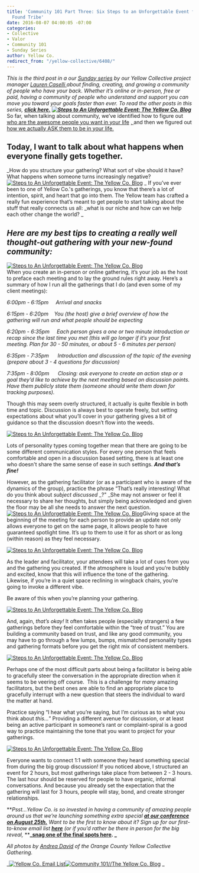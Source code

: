 ```yaml
---
title: 'Community 101 Part Three: Six Steps to an Unforgettable Event for Your New
  Found Tribe'
date: 2016-08-07 04:00:05 -07:00
categories:
- Collective
- Valor
- Community 101
- Sunday Series
author: Yellow Co.
redirect_from: "/yellow-collective/6408/"
---
```


_This is the third post in a our [Sunday series](http://yellowconference.com/category/sunday-series/) by our Yellow Collective project manager_ [_Lauren Caselli_ ](http://www.laurencaselli.com/)_about finding, creating, and growing a community of people who have your back. Whether it’s online or in-person, free or paid, having a community of people who understand and support you can move you toward your goals faster than ever. To read the other posts in this series,_ **_[click here.](http://yellowconference.com/category/community-101/) [![Steps to An Unforgettable Event: The Yellow Co. Blog](https://yellow-blog-images.imgix.net/2016/08/YellowCollectivexHeritage-AndreaDavid47.jpg)](https://yellow-blog-images.imgix.net/2016/08/YellowCollectivexHeritage-AndreaDavid47.jpg)_** So far, when talking about community, we’ve identified how to figure out [who are the awesome people you want in your life](http://yellowconference.com/2016/07/10/community-101-a-new-series-about-making-friends-as-an-adult/) [ , ](http://yellowconference.com/2016/07/10/community-101-a-new-series-about-making-friends-as-an-adult/) and then we figured out [ how we actually ASK them to be in your life.](http://yellowconference.com/2016/07/24/community-101-part-two-inviting-brilliant-people-into-your-life/)

## Today, I want to talk about what happens when everyone finally gets together.

_How do you structure your gathering? What sort of vibe should it have? What happens when someone turns increasingly negative?[![Steps to An Unforgettable Event: The Yellow Co. Blog](https://yellow-blog-images.imgix.net/2016/08/YellowCollectivexHeritage-AndreaDavid55.jpg)](https://yellow-blog-images.imgix.net/2016/08/YellowCollectivexHeritage-AndreaDavid55.jpg) _ If you’ve ever been to one of Yellow Co.'s gatherings, you know that there’s a lot of intention, spirit, and heart that go into them. The Yellow team has crafted a really fun experience that’s meant to get people to start talking about the stuff that really connects us all: _what is our niche and how can we help each other change the world? _

## _**Here are my best tips to creating a really well thought-out gathering with your new-found community:**_

[![Steps to An Unforgettable Event: The Yellow Co. Blog](https://yellow-blog-images.imgix.net/2016/08/STEP-1-LAY-OUT-DETAILED.jpg)](https://yellow-blog-images.imgix.net/2016/08/STEP-1-LAY-OUT-DETAILED.jpg)[  
](https://yellow-blog-images.imgix.net/2016/08/STEP-3-SET-THE-TONE.jpg)When you create an in-person or online gathering, it’s your job as the host to preface each meeting and to lay the ground rules right away. Here’s a summary of how I run all the gatherings that I do (and even some of my client meetings):

_6:00pm - 6:15pm     Arrival and snacks_

_6:15pm - 6:20pm    You (the host) give a brief overview of how the gathering will run and what people should be expecting_

_6:20pm - 6:35pm     Each person gives a one or two minute introduction or recap since the last time you met (this will go longer if it’s your first meeting. Plan for 30 - 50 minutes, or about 5 - 6 minutes per person)_

_6:35pm - 7:35pm      Introduction and discussion of the topic of the evening (prepare about 3 - 4 questions for discussion)_

_7:35pm - 8:00pm      Closing: ask everyone to create an action step or a goal they’d like to achieve by the next meeting based on discussion points. Have them publicly state them (someone should write them down for tracking purposes)._

Though this may seem overly structured, it actually is quite flexible in both time and topic. Discussion is always best to operate freely, but setting expectations about what you’ll cover in your gathering gives a bit of guidance so that the discussion doesn’t flow into the weeds.

[![Steps to An Unforgettable Event: The Yellow Co. Blog](https://yellow-blog-images.imgix.net/2016/08/STEP-2-CREATE-OPPORTUNITIES.jpg)](https://yellow-blog-images.imgix.net/2016/08/STEP-2-CREATE-OPPORTUNITIES.jpg)

Lots of personality types coming together mean that there are going to be some different communication styles. For every one person that feels comfortable and open in a discussion based setting, there is at least one who doesn't share the same sense of ease in such settings. **_And that’s fine!_**

However, as the gathering facilitator (or as a participant who is aware of the dynamics of the group), practice the phrase “That’s really interesting! What do you think about _subject discussed_ _<insert-name-of-silent-gathering-attendee-here>?" </insert-name-of-silent-gathering-attendee-here>_She may not answer or feel it necessary to share her thoughts, but simply being acknowledged and given the floor may be all she needs to answer the next question.[![Steps to An Unforgettable Event: The Yellow Co. Blog](https://yellow-blog-images.imgix.net/2016/08/YellowCollectivexHeritage-AndreaDavid87.jpg)](https://yellow-blog-images.imgix.net/2016/08/YellowCollectivexHeritage-AndreaDavid87.jpg)Giving space at the beginning of the meeting for each person to provide an update not only allows everyone to get on the same page, it allows people to have guaranteed spotlight time. It’s up to them to use it for as short or as long (within reason) as they feel necessary.

[![Steps to An Unforgettable Event: The Yellow Co. Blog](https://yellow-blog-images.imgix.net/2016/08/STEP-3-SET-THE-TONE.jpg)](https://yellow-blog-images.imgix.net/2016/08/STEP-3-SET-THE-TONE.jpg)

As the leader and facilitator, your attendees will take a lot of cues from you and the gathering you created. If the atmosphere is loud and you’re bubbly and excited, know that this will influence the tone of the gathering. Likewise, if you’re in a quiet space reclining in wingback chairs, you’re going to invoke a different vibe.

Be aware of this when you’re planning your gathering.

[![Steps to An Unforgettable Event: The Yellow Co. Blog](https://yellow-blog-images.imgix.net/2016/08/STEP-4-KNOW-THAT-THE-FIRST.jpg)](https://yellow-blog-images.imgix.net/2016/08/STEP-4-KNOW-THAT-THE-FIRST.jpg)

And, again, _that’s okay!_ It often takes people (especially strangers) a few gatherings before they feel comfortable within the “tree of trust.” You are building a community based on trust, and like any good community, you may have to go through a few lumps, bumps, mismatched personality types and gathering formats before you get the right mix of consistent members.

[![Steps to An Unforgettable Event: The Yellow Co. Blog](https://yellow-blog-images.imgix.net/2016/08/STEP-5-PRACTICE-GRACIOUSNESS.jpg)](https://yellow-blog-images.imgix.net/2016/08/STEP-5-PRACTICE-GRACIOUSNESS.jpg)

Perhaps one of the most difficult parts about being a facilitator is being able to gracefully steer the conversation in the appropriate direction when it seems to be veering off course.  This is a challenge for _many_ amazing facilitators, but the best ones are able to find an appropriate place to gracefully interrupt with a new question that steers the individual to ward the matter at hand.

Practice saying “I hear what you’re saying, but I’m curious as to what you think about _this..._” Providing a different avenue for discussion, or at least being an active participant in someone’s rant or complaint-spiral is a good way to practice maintaining the tone that you want to project for your gatherings.

[![Steps to An Unforgettable Event: The Yellow Co. Blog](https://yellow-blog-images.imgix.net/2016/08/STEP-6-LEAVE-PLENTY-OF-TIME.jpg)](https://yellow-blog-images.imgix.net/2016/08/STEP-6-LEAVE-PLENTY-OF-TIME.jpg)

Everyone wants to connect 1:1 with someone they heard something special from during the big group discussion! If you noticed above, I structured an event for 2 hours, but most gatherings take place from between 2 - 3 hours. The last hour should be reserved for people to have organic, informal conversations. And because you already set the expectation that the gathering will last for 3 hours, people will stay, bond, and create stronger relationships.

**_Psst…Yellow Co. is so invested in having a community of amazing people around us that we’re launching something extra special_ **[**_at our conference on August 25th._**](http://yellowconference.com/)** _Want to be the first to know about it? Sign up for our first-to-know email list_ **[**_here_**](http://yellowconference.us3.list-manage.com/subscribe?u=3f8e45f74e0653e404965e2ef&id=e811fb1a74)** _(or if you’d rather be there in person for the big reveal,_ ****_[snag one of the final spots here](http://yellowconference.com/conference/). _**

_All photos by [Andrea David](http://andreadavid.co/) of the Orange County Yellow Collective Gathering._

_[![Yellow Co. Email List](https://yellow-blog-images.imgix.net/2016/07/EMAIL-LIST.jpg)](http://yellowconference.us3.list-manage2.com/subscribe?u=3f8e45f74e0653e404965e2ef&id=7cb1ced4ff)[![Community 101//The Yellow Co. Blog](https://yellow-blog-images.imgix.net/2016/07/LAURENCASELLI.jpg)](http://www.laurencaselli.com/) _
